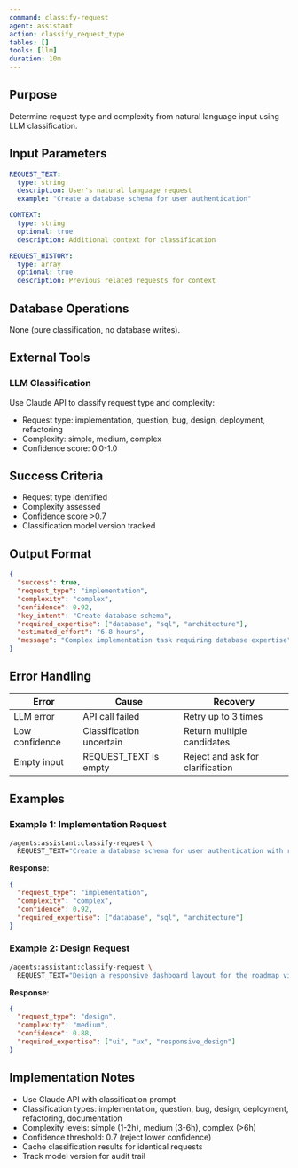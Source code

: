 ```yaml
---
command: classify-request
agent: assistant
action: classify_request_type
tables: []
tools: [llm]
duration: 10m
---
```


## Purpose

Determine request type and complexity from natural language input using LLM classification.

## Input Parameters

```yaml
REQUEST_TEXT:
  type: string
  description: User's natural language request
  example: "Create a database schema for user authentication"

CONTEXT:
  type: string
  optional: true
  description: Additional context for classification

REQUEST_HISTORY:
  type: array
  optional: true
  description: Previous related requests for context
```

## Database Operations

None (pure classification, no database writes).

## External Tools

### LLM Classification

Use Claude API to classify request type and complexity:
- Request type: implementation, question, bug, design, deployment, refactoring
- Complexity: simple, medium, complex
- Confidence score: 0.0-1.0

## Success Criteria

- Request type identified
- Complexity assessed
- Confidence score >0.7
- Classification model version tracked

## Output Format

```json
{
  "success": true,
  "request_type": "implementation",
  "complexity": "complex",
  "confidence": 0.92,
  "key_intent": "Create database schema",
  "required_expertise": ["database", "sql", "architecture"],
  "estimated_effort": "6-8 hours",
  "message": "Complex implementation task requiring database expertise"
}
```

## Error Handling

| Error | Cause | Recovery |
|-------|-------|----------|
| LLM error | API call failed | Retry up to 3 times |
| Low confidence | Classification uncertain | Return multiple candidates |
| Empty input | REQUEST_TEXT is empty | Reject and ask for clarification |

## Examples

### Example 1: Implementation Request

```bash
/agents:assistant:classify-request \
  REQUEST_TEXT="Create a database schema for user authentication with role-based access control"
```

**Response**:
```json
{
  "request_type": "implementation",
  "complexity": "complex",
  "confidence": 0.92,
  "required_expertise": ["database", "sql", "architecture"]
}
```

### Example 2: Design Request

```bash
/agents:assistant:classify-request \
  REQUEST_TEXT="Design a responsive dashboard layout for the roadmap visualization"
```

**Response**:
```json
{
  "request_type": "design",
  "complexity": "medium",
  "confidence": 0.88,
  "required_expertise": ["ui", "ux", "responsive_design"]
}
```

## Implementation Notes

- Use Claude API with classification prompt
- Classification types: implementation, question, bug, design, deployment, refactoring, documentation
- Complexity levels: simple (1-2h), medium (3-6h), complex (>6h)
- Confidence threshold: 0.7 (reject lower confidence)
- Cache classification results for identical requests
- Track model version for audit trail
